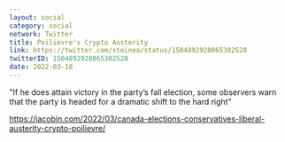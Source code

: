 ```yaml
---
layout: social
category: social
network: Twitter
title: Poilievre's Crypto Austerity
link: https://twitter.com/steinea/status/1504892928065302528
twitterID: 1504892928065302528
date: 2022-03-18
---
```


"If he does attain victory in the party’s fall election, some observers warn that the party is headed for a dramatic shift to the hard right"

<https://jacobin.com/2022/03/canada-elections-conservatives-liberal-austerity-crypto-poilievre/>
